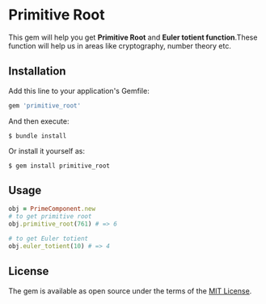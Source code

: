 # Primitive Root

This gem will help you get **Primitive Root** and **Euler totient function**.These function will help us in areas like cryptography, number theory etc.

## Installation

Add this line to your application's Gemfile:

```ruby
gem 'primitive_root'
```

And then execute:

    $ bundle install

Or install it yourself as:

    $ gem install primitive_root

## Usage
```ruby
obj = PrimeComponent.new
# to get primitive root
obj.primitive_root(761) # => 6

# to get Euler totient
obj.euler_totient(10) # => 4
```

## License

The gem is available as open source under the terms of the [MIT License](http://opensource.org/licenses/MIT).

